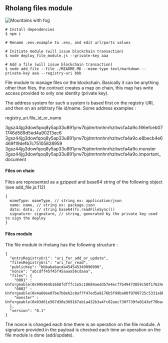 ## Rholang files module

![Mountains with fog](https://images.pexels.com/photos/167699/pexels-photo-167699.jpeg?auto=compress&cs=tinysrgb&dpr=0.5&h=750&w=1260)

```
# Install dependencies
$ npm i

# Rename .env.example to .env, and edit url/ports values

# Initiate module (will issue blockchain transaction)
$ node deploy_file_module.js --private-key aaa

# Add a file (will issue blockchain transaction)
$ node add_file --file ./README.MD --mime-type text/markdown --private-key aaa --registry-uri bbb
```

File module to manage files on the blockchain. Basically it can be anything other than files, the contract creates a map on chain, this map has write access provided to only one identity (private key).

The address system for such a system is based first on the registry URI, and then on an arbitrary file id/name. Some address examples :

registry_uri.file_id_or_name

3gsz44jg3dowfqoq8y5ap33u891yrw7bjdmrtnnhnrhzitwcfa4a9o.166efceb071746d589d5ed4a90213ec6
3gsz44jg3dowfqoq8y5ap33u891yrw7bjdmrtnnhnrhzitwcfa4a9o.e8becb4e6469f19defb7c75105828959
3gsz44jg3dowfqoq8y5ap33u891yrw7bjdmrtnnhnrhzitwcfa4a9o.monster
3gsz44jg3dowfqoq8y5ap33u891yrw7bjdmrtnnhnrhzitwcfa4a9o.important_document

#### Files on chain

Files are represented as a gzipped and base64 string of the following object (see add_file.js:112)

```
{
  mimeType: mimeType, // string ex: application/json
  name: name, // string ex: package.json
  data: data, // string base64(fs.readFileSync())
  signature: signature, // string, generated by the private key used to sign the deploy
}
```

#### Files module

The file module in rholang has the following structure :

```
{
  "entryRegistryUri": "uri_for_add_or_update",
  "filesRegistryUri": "uri_for_read",
  "publicKey": "bbbababacda454545349090990",
  "nonce": "abcdff45f45f45aaaa56cdaaa",
  "files": {
    "0001" : Unforgeable(0x995464b16b0fdfffc1e5c10684aedd57e4ecf7b49473059c50f17624e5b25776),
    "0002" : Unforgeable(0x4a60ee07be7b0eb2c8af7f47ed5a8176b5f99ba00f9700725c5331a8b10705ae),
    "monster" : Unforgeable(0x03d61e567d30e369167ab1a432b3a4fc02aec730f739fa0143ef70ba4d2d80ac)
  },
  "version": "0.1"
}
```

The nonce is changed each time there is an operation on the file module. A signature provided in the payload is checked each time an operation on the file module is done (add/update).

